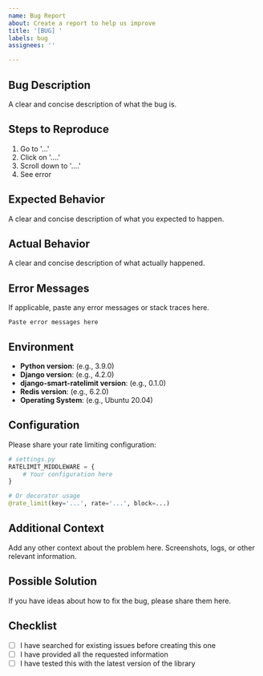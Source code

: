 ```yaml
---
name: Bug Report
about: Create a report to help us improve
title: '[BUG] '
labels: bug
assignees: ''

---
```


## Bug Description
A clear and concise description of what the bug is.

## Steps to Reproduce
1. Go to '...'
2. Click on '....'
3. Scroll down to '....'
4. See error

## Expected Behavior
A clear and concise description of what you expected to happen.

## Actual Behavior
A clear and concise description of what actually happened.

## Error Messages
If applicable, paste any error messages or stack traces here.

```
Paste error messages here
```

## Environment
- **Python version**: (e.g., 3.9.0)
- **Django version**: (e.g., 4.2.0)
- **django-smart-ratelimit version**: (e.g., 0.1.0)
- **Redis version**: (e.g., 6.2.0)
- **Operating System**: (e.g., Ubuntu 20.04)

## Configuration
Please share your rate limiting configuration:

```python
# settings.py
RATELIMIT_MIDDLEWARE = {
    # Your configuration here
}

# Or decorator usage
@rate_limit(key='...', rate='...', block=...)
```

## Additional Context
Add any other context about the problem here. Screenshots, logs, or other relevant information.

## Possible Solution
If you have ideas about how to fix the bug, please share them here.

## Checklist
- [ ] I have searched for existing issues before creating this one
- [ ] I have provided all the requested information
- [ ] I have tested this with the latest version of the library
